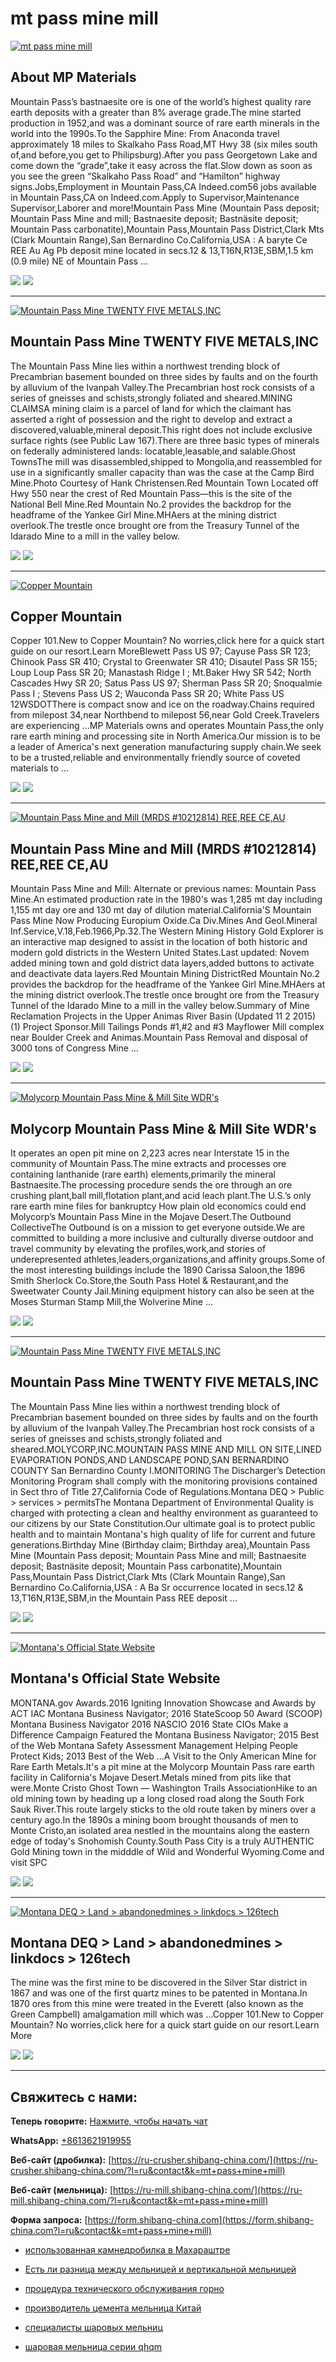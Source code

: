 # mt pass mine mill

<a href="https://swt.shibang-china.com/?l=ru&img&k=mt+pass+mine+mill" target="_blank">![mt pass mine mill](http://static.shibang-china.com/all-800x300/1254.jpg)</a>

## About MP Materials
Mountain Pass’s bastnaesite ore is one of the world’s highest quality rare earth deposits with a greater than 8% average grade.The mine started production in 1952,and was a dominant source of rare earth minerals in the world into the 1990s.To the Sapphire Mine: From Anaconda travel approximately 18 miles to Skalkaho Pass Road,MT Hwy 38 (six miles south of,and before,you get to Philipsburg).After you pass Georgetown Lake and come down the “grade”,take it easy across the flat.Slow down as soon as you see the green “Skalkaho Pass Road” and “Hamilton” highway signs.Jobs,Employment in Mountain Pass,CA Indeed.com56 jobs available in Mountain Pass,CA on Indeed.com.Apply to Supervisor,Maintenance Supervisor,Laborer and more!Mountain Pass Mine (Mountain Pass deposit; Mountain Pass Mine and mill; Bastnaesite deposit; Bastn&#228;site deposit; Mountain Pass carbonatite),Mountain Pass,Mountain Pass District,Clark Mts (Clark Mountain Range),San Bernardino Co.California,USA : A baryte Ce REE Au Ag Pb deposit mine located in secs.12 &amp; 13,T16N,R13E,SBM,1.5 km (0.9 mile) NE of Mountain Pass …


<a href="https://whatsapp.shibangsoft.com/WhatsApp.php" target="_blank" title="WhatsApp">![](http://static.shibang-china.com/icon/whatsapp.png)</a> <a href="https://swt.shibang-china.com/?l=ru&icon&k=mt+pass+mine+mill" target="_blank">![](http://static.shibang-china.com/icon/chat-ru.png)</a>

---

<a href="https://swt.shibang-china.com/?l=ru&img&k=mt+pass+mine+mill" target="_blank">![Mountain Pass Mine TWENTY FIVE METALS,INC](http://static.shibang-china.com/all-800x300/61.jpg)</a>

## Mountain Pass Mine TWENTY FIVE METALS,INC
The Mountain Pass Mine lies within a northwest trending block of Precambrian basement bounded on three sides by faults and on the fourth by alluvium of the Ivanpah Valley.The Precambrian host rock consists of a series of gneisses and schists,strongly foliated and sheared.MINING CLAIMSA mining claim is a parcel of land for which the claimant has asserted a right of possession and the right to develop and extract a discovered,valuable,mineral deposit.This right does not include exclusive surface rights (see Public Law 167).There are three basic types of minerals on federally administered lands: locatable,leasable,and salable.Ghost TownsThe mill was disassembled,shipped to Mongolia,and reassembled for use in a significantly smaller capacity than was the case at the Camp Bird Mine.Photo Courtesy of Hank Christensen.Red Mountain Town Located off Hwy 550 near the crest of Red Mountain Pass—this is the site of the National Bell Mine.Red Mountain No.2 provides the backdrop for the headframe of the Yankee Girl Mine.MHAers at the mining district overlook.The trestle once brought ore from the Treasury Tunnel of the Idarado Mine to a mill in the valley below.


<a href="https://whatsapp.shibangsoft.com/WhatsApp.php" target="_blank" title="WhatsApp">![](http://static.shibang-china.com/icon/whatsapp.png)</a> <a href="https://swt.shibang-china.com/?l=ru&icon&k=mt+pass+mine+mill" target="_blank">![](http://static.shibang-china.com/icon/chat-ru.png)</a>

---

<a href="https://swt.shibang-china.com/?l=ru&img&k=mt+pass+mine+mill" target="_blank">![Copper Mountain](http://static.shibang-china.com/all-800x300/1479.jpg)</a>

## Copper Mountain
Copper 101.New to Copper Mountain? No worries,click here for a quick start guide on our resort.Learn MoreBlewett Pass US 97; Cayuse Pass SR 123; Chinook Pass SR 410; Crystal to Greenwater SR 410; Disautel Pass SR 155; Loup Loup Pass SR 20; Manastash Ridge I ; Mt.Baker Hwy SR 542; North Cascades Hwy SR 20; Satus Pass US 97; Sherman Pass SR 20; Snoqualmie Pass I ; Stevens Pass US 2; Wauconda Pass SR 20; White Pass US 12WSDOTThere is compact snow and ice on the roadway.Chains required from milepost 34,near Northbend to milepost 56,near Gold Creek.Travelers are experiencing …MP Materials owns and operates Mountain Pass,the only rare earth mining and processing site in North America.Our mission is to be a leader of America's next generation manufacturing supply chain.We seek to be a trusted,reliable and environmentally friendly source of coveted materials to …


<a href="https://whatsapp.shibangsoft.com/WhatsApp.php" target="_blank" title="WhatsApp">![](http://static.shibang-china.com/icon/whatsapp.png)</a> <a href="https://swt.shibang-china.com/?l=ru&icon&k=mt+pass+mine+mill" target="_blank">![](http://static.shibang-china.com/icon/chat-ru.png)</a>

---

<a href="https://swt.shibang-china.com/?l=ru&img&k=mt+pass+mine+mill" target="_blank">![Mountain Pass Mine and Mill (MRDS #10212814) REE,REE CE,AU](http://static.shibang-china.com/all-800x300/1001.jpg)</a>

## Mountain Pass Mine and Mill (MRDS #10212814) REE,REE CE,AU
Mountain Pass Mine and Mill: Alternate or previous names: Mountain Pass Mine.An estimated production rate in the 1980's was 1,285 mt day including 1,155 mt day ore and 130 mt day of dilution material.California'S Mountain Pass Mine Now Producing Europium Oxide.Ca Div.Mines And Geol.Mineral Inf.Service,V.18,Feb.1966,Pp.32.The Western Mining History Gold Explorer is an interactive map designed to assist in the location of both historic and modern gold districts in the Western United States.Last updated: Novem added mining town and gold district data layers,added buttons to activate and deactivate data layers.Red Mountain Mining DistrictRed Mountain No.2 provides the backdrop for the headframe of the Yankee Girl Mine.MHAers at the mining district overlook.The trestle once brought ore from the Treasury Tunnel of the Idarado Mine to a mill in the valley below.Summary of Mine Reclamation Projects in the Upper Animas River Basin (Updated 11 2 2015) (1) Project Sponsor.Mill Tailings Ponds #1,#2 and #3 Mayflower Mill complex near Boulder Creek and Animas.Mountain Pass Removal and disposal of 3000 tons of Congress Mine …


<a href="https://whatsapp.shibangsoft.com/WhatsApp.php" target="_blank" title="WhatsApp">![](http://static.shibang-china.com/icon/whatsapp.png)</a> <a href="https://swt.shibang-china.com/?l=ru&icon&k=mt+pass+mine+mill" target="_blank">![](http://static.shibang-china.com/icon/chat-ru.png)</a>

---

<a href="https://swt.shibang-china.com/?l=ru&img&k=mt+pass+mine+mill" target="_blank">![Molycorp Mountain Pass Mine &amp; Mill Site WDR's](http://static.shibang-china.com/all-800x300/1487.jpg)</a>

## Molycorp Mountain Pass Mine &amp; Mill Site WDR's
It operates an open pit mine on 2,223 acres near Interstate 15 in the community of Mountain Pass.The mine extracts and processes ore containing lanthanide (rare earth) elements,primarily the mineral Bastnaesite.The processing procedure sends the ore through an ore crushing plant,ball mill,flotation plant,and acid leach plant.The U.S.’s only rare earth mine files for bankruptcy How plain old economics could end Molycorp’s Mountain Pass Mine in the Mojave Desert.The Outbound CollectiveThe Outbound is on a mission to get everyone outside.We are committed to building a more inclusive and culturally diverse outdoor and travel community by elevating the profiles,work,and stories of underepresented athletes,leaders,organizations,and affinity groups.Some of the most interesting buildings include the 1890 Carissa Saloon,the 1896 Smith Sherlock Co.Store,the South Pass Hotel &amp; Restaurant,and the Sweetwater County Jail.Mining equipment history can also be seen at the Moses Sturman Stamp Mill,the Wolverine Mine …


<a href="https://whatsapp.shibangsoft.com/WhatsApp.php" target="_blank" title="WhatsApp">![](http://static.shibang-china.com/icon/whatsapp.png)</a> <a href="https://swt.shibang-china.com/?l=ru&icon&k=mt+pass+mine+mill" target="_blank">![](http://static.shibang-china.com/icon/chat-ru.png)</a>

---

<a href="https://swt.shibang-china.com/?l=ru&img&k=mt+pass+mine+mill" target="_blank">![Mountain Pass Mine TWENTY FIVE METALS,INC](http://static.shibang-china.com/all-800x300/499.jpg)</a>

## Mountain Pass Mine TWENTY FIVE METALS,INC
The Mountain Pass Mine lies within a northwest trending block of Precambrian basement bounded on three sides by faults and on the fourth by alluvium of the Ivanpah Valley.The Precambrian host rock consists of a series of gneisses and schists,strongly foliated and sheared.MOLYCORP,INC.MOUNTAIN PASS MINE AND MILL ON SITE,LINED EVAPORATION PONDS,AND LANDSCAPE POND,SAN BERNARDINO COUNTY San Bernardino County  I.MONITORING The Discharger’s Detection Monitoring Program shall comply with the monitoring provisions contained in Sect thro of Title 27,California Code of Regulations.Montana DEQ &gt; Public &gt; services &gt; permitsThe Montana Department of Environmental Quality is charged with protecting a clean and healthy environment as guaranteed to our citizens by our State Constitution.Our ultimate goal is to protect public health and to maintain Montana's high quality of life for current and future generations.Birthday Mine (Birthday claim; Birthday area),Mountain Pass Mine (Mountain Pass deposit; Mountain Pass Mine and mill; Bastnaesite deposit; Bastn&#228;site deposit; Mountain Pass carbonatite),Mountain Pass,Mountain Pass District,Clark Mts (Clark Mountain Range),San Bernardino Co.California,USA : A Ba Sr occurrence located in secs.12 &amp; 13,T16N,R13E,SBM,in the Mountain Pass REE deposit …


<a href="https://whatsapp.shibangsoft.com/WhatsApp.php" target="_blank" title="WhatsApp">![](http://static.shibang-china.com/icon/whatsapp.png)</a> <a href="https://swt.shibang-china.com/?l=ru&icon&k=mt+pass+mine+mill" target="_blank">![](http://static.shibang-china.com/icon/chat-ru.png)</a>

---

<a href="https://swt.shibang-china.com/?l=ru&img&k=mt+pass+mine+mill" target="_blank">![Montana's Official State Website](http://static.shibang-china.com/all-800x300/584.jpg)</a>

## Montana's Official State Website
MONTANA.gov Awards.2016 Igniting Innovation Showcase and Awards by ACT IAC Montana Business Navigator; 2016 StateScoop 50 Award (SCOOP) Montana Business Navigator 2016 NASCIO 2016 State CIOs Make a Difference Campaign Featured the Montana Business Navigator; 2015 Best of the Web Montana Safety Assessment Management Helping People Protect Kids; 2013 Best of the Web …A Visit to the Only American Mine for Rare Earth Metals.It's a pit mine at the Molycorp Mountain Pass rare earth facility in California's Mojave Desert.Metals mined from pits like that were.Monte Cristo Ghost Town — Washington Trails AssociationHike to an old mining town by heading up a long closed road along the South Fork Sauk River.This route largely sticks to the old route taken by miners over a century ago.In the 1890s a mining boom brought thousands of men to Monte Cristo,an isolated area nestled in the mountains along the eastern edge of today's Snohomish County.South Pass City is a truly AUTHENTIC Gold Mining town in the midddle of Wild and Wonderful Wyoming.Come and visit SPC


<a href="https://whatsapp.shibangsoft.com/WhatsApp.php" target="_blank" title="WhatsApp">![](http://static.shibang-china.com/icon/whatsapp.png)</a> <a href="https://swt.shibang-china.com/?l=ru&icon&k=mt+pass+mine+mill" target="_blank">![](http://static.shibang-china.com/icon/chat-ru.png)</a>

---

<a href="https://swt.shibang-china.com/?l=ru&img&k=mt+pass+mine+mill" target="_blank">![Montana DEQ &gt; Land &gt; abandonedmines &gt; linkdocs &gt; 126tech](http://static.shibang-china.com/all-800x300/664.jpg)</a>

## Montana DEQ &gt; Land &gt; abandonedmines &gt; linkdocs &gt; 126tech
The mine was the first mine to be discovered in the Silver Star district in 1867 and was one of the first quartz mines to be patented in Montana.In 1870 ores from this mine were treated in the Everett (also known as the Green Campbell) amalgamation mill which was …Copper 101.New to Copper Mountain? No worries,click here for a quick start guide on our resort.Learn More

<a href="https://whatsapp.shibangsoft.com/WhatsApp.php" target="_blank" title="WhatsApp">![](http://static.shibang-china.com/icon/whatsapp.png)</a> <a href="https://swt.shibang-china.com/?l=ru&icon&k=mt+pass+mine+mill" target="_blank">![](http://static.shibang-china.com/icon/chat-ru.png)</a>

---
## Свяжитесь с нами:

**Теперь говорите:** [Нажмите, чтобы начать чат](https://swt.shibang-china.com?l=ru&contact&k=mt+pass+mine+mill)

**WhatsApp:**  [+8613621919955](https://whatsapp.shibangsoft.com/WhatsApp.php)

**Веб-сайт (дробилка):** [https://ru-crusher.shibang-china.com/](https://ru-crusher.shibang-china.com/?l=ru&contact&k=mt+pass+mine+mill)

**Веб-сайт (мельница):** [https://ru-mill.shibang-china.com/](https://ru-mill.shibang-china.com/?l=ru&contact&k=mt+pass+mine+mill)

**Форма запроса:** [https://form.shibang-china.com](https://form.shibang-china.com?l=ru&contact&k=mt+pass+mine+mill)

* [использованная камнедробилка в Махараштре](../133/%D0%B8%D1%81%D0%BF%D0%BE%D0%BB%D1%8C%D0%B7%D0%BE%D0%B2%D0%B0%D0%BD%D0%BD%D0%B0%D1%8F%20%D0%BA%D0%B0%D0%BC%D0%BD%D0%B5%D0%B4%D1%80%D0%BE%D0%B1%D0%B8%D0%BB%D0%BA%D0%B0%20%D0%B2%20%D0%9C%D0%B0%D1%85%D0%B0%D1%80%D0%B0%D1%88%D1%82%D1%80%D0%B5.md)

* [Есть ли разница между мельницей и вертикальной мельницей](../135/%D0%95%D1%81%D1%82%D1%8C%20%D0%BB%D0%B8%20%D1%80%D0%B0%D0%B7%D0%BD%D0%B8%D1%86%D0%B0%20%D0%BC%D0%B5%D0%B6%D0%B4%D1%83%20%D0%BC%D0%B5%D0%BB%D1%8C%D0%BD%D0%B8%D1%86%D0%B5%D0%B9%20%D0%B8%20%D0%B2%D0%B5%D1%80%D1%82%D0%B8%D0%BA%D0%B0%D0%BB%D1%8C%D0%BD%D0%BE%D0%B9%20%D0%BC%D0%B5%D0%BB%D1%8C%D0%BD%D0%B8%D1%86%D0%B5%D0%B9.md)

* [процедура технического обслуживания горно](../134/%D0%BF%D1%80%D0%BE%D1%86%D0%B5%D0%B4%D1%83%D1%80%D0%B0%20%D1%82%D0%B5%D1%85%D0%BD%D0%B8%D1%87%D0%B5%D1%81%D0%BA%D0%BE%D0%B3%D0%BE%20%D0%BE%D0%B1%D1%81%D0%BB%D1%83%D0%B6%D0%B8%D0%B2%D0%B0%D0%BD%D0%B8%D1%8F%20%D0%B3%D0%BE%D1%80%D0%BD%D0%BE.md)

* [производитель цемента мельница Китай](../135/%D0%BF%D1%80%D0%BE%D0%B8%D0%B7%D0%B2%D0%BE%D0%B4%D0%B8%D1%82%D0%B5%D0%BB%D1%8C%20%D1%86%D0%B5%D0%BC%D0%B5%D0%BD%D1%82%D0%B0%20%D0%BC%D0%B5%D0%BB%D1%8C%D0%BD%D0%B8%D1%86%D0%B0%20%D0%9A%D0%B8%D1%82%D0%B0%D0%B9.md)

* [специалисты шаровых мельниц](../131/%D1%81%D0%BF%D0%B5%D1%86%D0%B8%D0%B0%D0%BB%D0%B8%D1%81%D1%82%D1%8B%20%D1%88%D0%B0%D1%80%D0%BE%D0%B2%D1%8B%D1%85%20%D0%BC%D0%B5%D0%BB%D1%8C%D0%BD%D0%B8%D1%86.md)

* [шаровая мельница серии qhqm](../134/%D1%88%D0%B0%D1%80%D0%BE%D0%B2%D0%B0%D1%8F%20%D0%BC%D0%B5%D0%BB%D1%8C%D0%BD%D0%B8%D1%86%D0%B0%20%D1%81%D0%B5%D1%80%D0%B8%D0%B8%20qhqm.md)